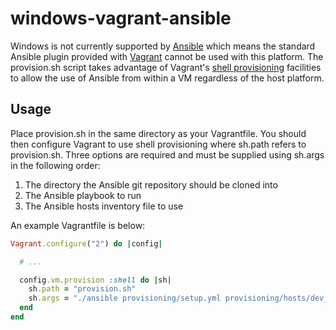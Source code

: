 windows-vagrant-ansible
=======================

Windows is not currently supported by [Ansible][1] which means the standard Ansible plugin provided with
[Vagrant][2] cannot be used with this platform. The provision.sh script takes advantage of Vagrant's
[shell provisioning][3] facilities to allow the use of Ansible from within a VM regardless of the host platform.

Usage
-----

Place provision.sh in the same directory as your Vagrantfile. You should then configure Vagrant to use
shell provisioning where sh.path refers to provision.sh. Three options are required and must be
supplied using sh.args in the following order:

1. The directory the Ansible git repository should be cloned into
2. The Ansible playbook to run
3. The Ansible hosts inventory file to use

An example Vagrantfile is below:

```ruby
Vagrant.configure("2") do |config|

  # ...

  config.vm.provision :shell do |sh|
    sh.path = "provision.sh"
    sh.args = "./ansible provisioning/setup.yml provisioning/hosts/dev_hosts"
  end
end
```

[1]: http://www.ansibleworks.com "Ansible"
[2]: http://www.vagrantup.com/ "Vagrant"
[3]: http://docs.vagrantup.com/v2/provisioning/shell.html "Shell Provisioning"
